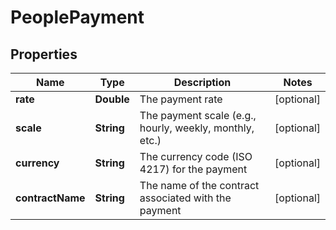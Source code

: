 

# PeoplePayment


## Properties

| Name | Type | Description | Notes |
|------------ | ------------- | ------------- | -------------|
|**rate** | **Double** | The payment rate |  [optional] |
|**scale** | **String** | The payment scale (e.g., hourly, weekly, monthly, etc.) |  [optional] |
|**currency** | **String** | The currency code (ISO 4217) for the payment |  [optional] |
|**contractName** | **String** | The name of the contract associated with the payment |  [optional] |



